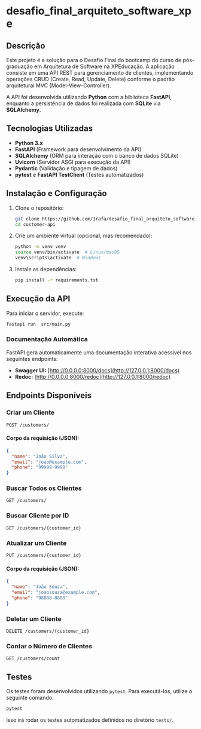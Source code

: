 # desafio_final_arquiteto_software_xpe

## Descrição

Este projeto é a solução para o Desafio Final do bootcamp do curso de pós-graduação em Arquitetura de Software na XPEducação. A aplicação consiste em uma API REST para gerenciamento de clientes, implementando operações CRUD (Create, Read, Update, Delete) conforme o padrão arquitetural MVC (Model-View-Controller).

A API foi desenvolvida utilizando **Python** com a biblioteca **FastAPI**, enquanto a persistência de dados foi realizada com **SQLite** via **SQLAlchemy**.

## Tecnologias Utilizadas

- **Python 3.x**
- **FastAPI** (Framework para desenvolvimento da API)
- **SQLAlchemy** (ORM para interação com o banco de dados SQLite)
- **Uvicorn** (Servidor ASGI para execução da API)
- **Pydantic** (Validação e tipagem de dados)
- **pytest** e **FastAPI TestClient** (Testes automatizados)

## Instalação e Configuração

1. Clone o repositório:

   ```sh
   git clone https://github.com/1rafa/desafio_final_arquiteto_software_xpe.git
   cd customer-api
   ```

2. Crie um ambiente virtual (opcional, mas recomendado):

   ```sh
   python -m venv venv
   source venv/bin/activate  # Linux/macOS
   venv\Scripts\activate  # Windows
   ```

3. Instale as dependências:

   ```sh
   pip install -r requirements.txt
   ```

## Execução da API

Para iniciar o servidor, execute:

```sh
fastapi run  src/main.py
```
### Documentação Automática

FastAPI gera automaticamente uma documentação interativa acessível nos seguintes endpoints:

- **Swagger UI:** [http://0.0.0.0:8000/docs](http://127.0.0.1:8000/docs)
- **Redoc:** [http://0.0.0.0:8000/redoc](http://127.0.0.1:8000/redoc)

## Endpoints Disponíveis

### Criar um Cliente

```http
POST /customers/
```

#### Corpo da requisição (JSON):

```json
{
  "name": "João Silva",
  "email": "joao@example.com",
  "phone": "99999-9999"
}
```

### Buscar Todos os Clientes

```http
GET /customers/
```

### Buscar Cliente por ID

```http
GET /customers/{customer_id}
```

### Atualizar um Cliente

```http
PUT /customers/{customer_id}
```

#### Corpo da requisição (JSON):

```json
{
  "name": "João Souza",
  "email": "joaosouza@example.com",
  "phone": "98888-8888"
}
```

### Deletar um Cliente

```http
DELETE /customers/{customer_id}
```

### Contar o Número de Clientes

```http
GET /customers/count
```

## Testes

Os testes foram desenvolvidos utilizando `pytest`. Para executá-los, utilize o seguinte comando:

```sh
pytest
```

Isso irá rodar os testes automatizados definidos no diretório `tests/`.
